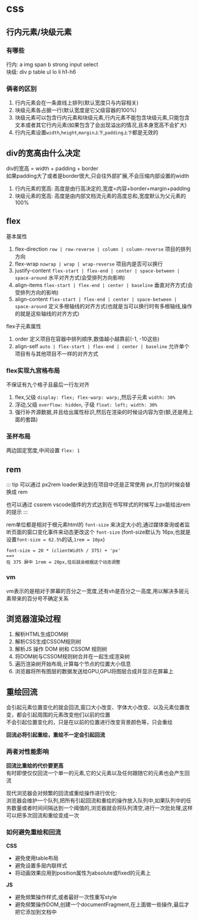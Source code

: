 # css

## 行内元素/块级元素
### 有哪些
行内: a img span b strong input select<br>
块级: div p table ul lo li h1-h6
### 俩者的区别
1. 行内元素会在一条直线上排列(默认宽度只与内容相关)
2. 块级元素各占据一行(默认宽度是它父级容器的100%)
3. 块级元素可以包含行内元素和块级元素,行内元素不能包含块级元素,只能包含文本或者其它行内元素(如果包含了会出现溢出的情况,且本身宽高不会扩大)
4. 行内元素设置`width`,`height`,`margin上下`,`padding上下`都是无效的

## div的宽高由什么决定
div的宽高 = width + padding + border<br>
如果padding大了或者是border很大,只会往外部扩展,不会压缩内部设置的width
1. 行内元素的宽高: 高度是由行高决定的,宽度=内容+border+margin+padding
2. 块级元素的宽高: 高度是由内部文档流元素的高度总和,宽度默认为父元素的100%

## flex
基本属性
1. flex-direction `row | row-reverse | column | column-reverse` 项目的排列方向
2. flex-wrap `nowrap | wrap | wrap-reverse` 项目内是否可以换行
4. justify-content `flex-start | flex-end | center | space-between | space-around` 水平对齐方式(会受排列方向影响)
5. align-items `flex-start | flex-end | center | baseline` 垂直对齐方式(会受排列方向的影响)
6. align-content `flex-start | flex-end | center | space-between | space-around` 定义多根轴线的对齐方式(也就是当可以换行时有多根轴线,操作的就是这些轴线的对齐方式)

flex子元素属性
1. order 定义项目在容器中排列顺序,数值越小越靠前(-1, -10这些)
2. align-self `auto | flex-start | flex-end | center | baseline` 允许单个项目有与其他项目不一样的对齐方式

### flex实现九宫格布局

不保证有九个格子且最后一行左对齐
1. flex,父级 `display: flex; flex-warp: warp;`,然后子元素 `width: 30%`
3. 浮动,父级 `overflow: hidden`, 子级 `float: left; width: 30%`
2. 强行补齐源数据,并且给出属性标识,然后在渲染的时候设内容为空(额,还是用上面的套路)

### 圣杯布局
两边固定宽度,中间设置 `flex: 1`

## rem
::: tip
可以通过 px2rem loader来达到在项目中还是正常使用 px,打包的时候会替换成 rem <br>

也可以通过 cssrem vscode插件的方式达到在书写样式的时候写上px能给出rem的提示
:::

rem单位都是相对于根元素html的 `font-size` 来决定大小的,通过媒体查询或者监听页面的窗口变化事件来动态更改这个 `font-size` (font-size默认为 16px,也就是设置`font-size = 62.5%`的话,`1rem = 10px`)
```
font-size = 20 * (clientWidth / 375) + 'px'
==>
在 375 屏中 1rem = 20px,往后就会根据这个动态调整
```

### vm
vm表示的是相对于屏幕的百分之一宽度,还有vh是百分之一高度,用以解决多层元素带来的百分号不确定关系

## 浏览器渲染过程
1. 解析HTML生成DOM树
2. 解析CSS生成CSSOM规则树
3. 解析JS 操作 DOM 树和 CSSOM 规则树
4. 将DOM树与CSSOM规则树合并在一起生成渲染树
5. 遍历渲染树开始布局,计算每个节点的位置大小信息
6. 浏览器将所有图层的数据发送给GPU,GPU将图层合成并显示在屏幕上

## 重绘回流
会引起元素位置变化的就会回流,窗口大小改变、字体大小改变、以及元素位置改变，都会引起周围的元素改变他们以前的位置<br>
不会引起位置变化的，只是在以前的位置进行改变背景颜色等，只会重绘

**回流必将引起重绘，重绘不一定会引起回流**

### 两者对性能影响
**回流比重绘的代价要更高**<br>
有时即使仅仅回流一个单一的元素,它的父元素以及任何跟随它的元素也会产生回流<br>

现代浏览器会对频繁的回流或重绘操作进行优化:<br>
浏览器会维护一个队列,把所有引起回流和重绘的操作放入队列中,如果队列中的任务数量或者时间间隔达到一个阈值的,浏览器就会将队列清空,进行一次批处理,这样可以把多次回流和重绘变成一次

### 如何避免重绘和回流
**CSS**
+ 避免使用table布局
+ 避免设置多层内联样式
+ 将动画效果应用到position属性为absolute或fixed的元素上

**JS**
+ 避免频繁操作样式,或者最好一次性重写style
+ 避免频繁操作DOM,创建一个documentFragment,在上面做一些操作,最后才把它添加到文档中